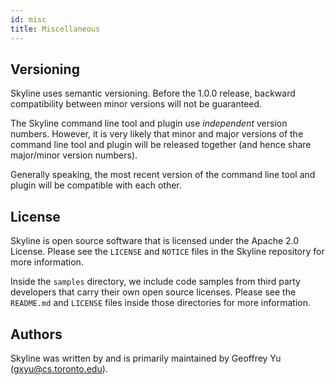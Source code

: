 ```yaml
---
id: misc
title: Miscellaneous
---
```


## Versioning

Skyline uses semantic versioning. Before the 1.0.0 release, backward
compatibility between minor versions will not be guaranteed.

The Skyline command line tool and plugin use *independent* version numbers.
However, it is very likely that minor and major versions of the command line
tool and plugin will be released together (and hence share major/minor version
numbers).

Generally speaking, the most recent version of the command line tool and plugin
will be compatible with each other.


## License

Skyline is open source software that is licensed under the Apache 2.0 License.
Please see the `LICENSE` and `NOTICE` files in the Skyline repository for more
information.

Inside the `samples` directory, we include code samples from third party
developers that carry their own open source licenses. Please see the
`README.md` and `LICENSE` files inside those directories for more information.


## Authors

Skyline was written by and is primarily maintained by Geoffrey Yu
(gxyu@cs.toronto.edu).

